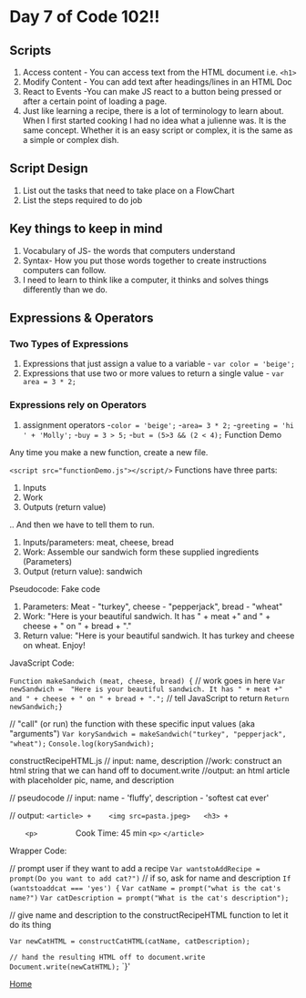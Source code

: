 # Day 7 of Code 102!!

## Scripts
  1. Access content
    - You can access text from the HTML document i.e. `<h1>`
  1. Modify Content
    - You can add text after headings/lines in an HTML Doc
  1. React to Events
    -You can make JS react to a button being pressed or after a certain point of loading a page.
  1. Just like learning a recipe, there is a lot of terminology to learn about. When I first started cooking I had no idea what a julienne was. It is the same concept. Whether it is an easy script or complex, it is the same as a simple or complex dish.

## Script Design
  1. List out the tasks that need to take place on a FlowChart
  1. List the steps required to do job

## Key things to keep in mind

  1. Vocabulary of JS- the words that computers understand
  1. Syntax- How you put those words together to create instructions computers can follow.
  1. I need to learn to think like a computer, it thinks and solves things differently than we do.

## Expressions & Operators

### Two Types of Expressions
  1. Expressions that just assign a value to a variable
    - `var color = 'beige';`
  1. Expressions that use two or more values to return a single value
    - `var area = 3 * 2;`
### Expressions rely on Operators
  1. assignment operators
    -`color = 'beige';`
    -`area= 3 * 2;`
    -`greeting = 'hi ' + 'Molly';`
    -`buy = 3 > 5;`
    -`but = (5>3 && (2 < 4);`
Function Demo

Any time you make a new function, create a new file.

`<script src="functionDemo.js"></script/>`
Functions have three parts:
1. Inputs
2. Work
3. Outputs (return value)

.. And then we have to tell them to run.

1. Inputs/parameters: meat, cheese, bread
2. Work: Assemble our sandwich form these supplied ingredients (Parameters)
3. Output (return value): sandwich

Pseudocode: Fake code
1. Parameters: Meat - "turkey", cheese - "pepperjack", bread - "wheat"
2. Work: "Here is your beautiful sandwich. It has " + meat +" and " + cheese + " on " + bread + "."
3. Return value: "Here is your beautiful sandwich. It has turkey and cheese on wheat. Enjoy!

JavaScript Code:

`Function makeSandwich (meat, cheese, bread) {`
//  work goes in here
`Var newSandwich =  "Here is your beautiful sandwich. It has " + meat +"` `and " + cheese + " on " + bread + ".";`
// tell JavaScript to return
`Return newSandwich;}`

// "call" (or run) the function with these specific input values (aka "arguments")
`Var korySandwich = makeSandwich("turkey", "pepperjack", "wheat");`
`Console.log(korySandwich);`


constructRecipeHTML.js
// input: name, description
//work: construct an html string that we can hand off to document.write
//output: an html article with placeholder pic, name, and description

// pseudocode
// input: name - 'fluffy', description - 'softest cat ever'

// output:
`<article> + ` 
     `<img src=pasta.jpeg>`
     `<h3> +`
	 
 
     `<p>`
                Cook Time: 45 min
	`<p>`
`</article>`

Wrapper Code:

// prompt user if they want to add a recipe
`Var wantstoAddRecipe = prompt(Do you want to add cat?")`
// if so, ask for name and description
`If (wantstoaddcat === 'yes') {`
`Var catName = prompt("what is the cat's name?")`
`Var catDescription = prompt("What is the cat's description");`

// give name and description to the constructRecipeHTML function to let it do its thing

`Var newCatHTML = constructCatHTML(catName, catDescription);`


`// hand the resulting HTML off to document.write`
`Document.write(newCatHTML);`
`}'







[Home](README.md)